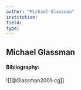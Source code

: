 ```yaml
---
author: "Michael Glassman"
institution:
field:
type:
---
```


## Michael Glassman
#### Bibliography:

![[@Glassman2001-cg]]